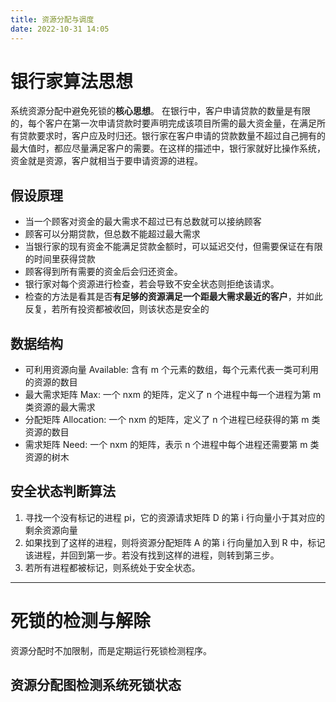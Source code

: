 ```yaml
---
title: 资源分配与调度
date: 2022-10-31 14:05
---
```

# 银行家算法思想
系统资源分配中避免死锁的**核心思想**。
在银行中，客户申请贷款的数量是有限的，每个客户在第一次申请贷款时要声明完成该项目所需的最大资金量，在满足所有贷款要求时，客户应及时归还。银行家在客户申请的贷款数量不超过自己拥有的最大值时，都应尽量满足客户的需要。在这样的描述中，银行家就好比操作系统，资金就是资源，客户就相当于要申请资源的进程。
## 假设原理
- 当一个顾客对资金的最大需求不超过已有总数就可以接纳顾客
- 顾客可以分期贷款，但总数不能超过最大需求
- 当银行家的现有资金不能满足贷款金额时，可以延迟交付，但需要保证在有限的时间里获得贷款
- 顾客得到所有需要的资金后会归还资金。
- 银行家对每个资源进行检查，若会导致不安全状态则拒绝该请求。
- 检查的方法是看其是否**有足够的资源满足一个距最大需求最近的客户**，并如此反复，若所有投资都被收回，则该状态是安全的
## 数据结构
- 可利用资源向量 Available: 含有 m 个元素的数组，每个元素代表一类可利用的资源的数目
- 最大需求矩阵 Max: 一个 nxm 的矩阵，定义了 n 个进程中每一个进程为第 m 类资源的最大需求
- 分配矩阵 Allocation: 一个 nxm 的矩阵，定义了 n 个进程已经获得的第 m 类资源的数目
- 需求矩阵 Need: 一个 nxm 的矩阵，表示 n 个进程中每个进程还需要第 m 类资源的树木
## 安全状态判断算法
1. 寻找一个没有标记的进程 pi，它的资源请求矩阵 D 的第 i 行向量小于其对应的剩余资源向量
2. 如果找到了这样的进程，则将资源分配矩阵 A 的第 i 行向量加入到 R 中，标记该进程，并回到第一步。若没有找到这样的进程，则转到第三步。
3. 若所有进程都被标记，则系统处于安全状态。

---
# 死锁的检测与解除
资源分配时不加限制，而是定期运行死锁检测程序。
## 资源分配图检测系统死锁状态

